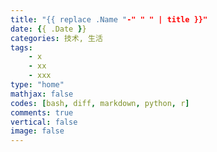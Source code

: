```yaml
---
title: "{{ replace .Name "-" " " | title }}"
date: {{ .Date }}
categories: 技术, 生活
tags:
    - x
    - xx
    - xxx
type: "home"
mathjax: false
codes: [bash, diff, markdown, python, r]
comments: true
vertical: false
image: false
---
```



<!--more-->
